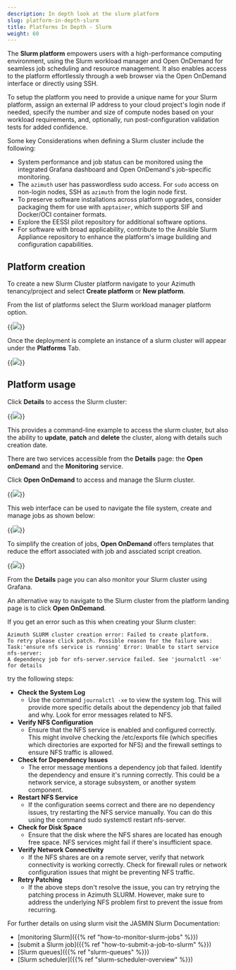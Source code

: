 ```yaml
---
description: In depth look at the slurm platform
slug: platform-in-depth-slurm
title: Platforms In Depth - Slurm
weight: 60
---
```


The **Slurm platform** empowers users with a high-performance computing environment, using the Slurm workload manager and Open OnDemand for seamless job scheduling and resource management. It also enables access to the platform effortlessly through a web browser via the Open OnDemand interface or directly using SSH.

To setup the platform you need to provide a unique name for your Slurm platform, assign an external IP address to your cloud project's login node if needed, specify the number and size of compute nodes based on your workload requirements, and, optionally, run post-configuration validation tests for added confidence.

Some key Considerations when defining a Slurm cluster include the following:

- System performance and job status can be monitored using the integrated Grafana dashboard and Open OnDemand's job-specific monitoring.
- The `azimuth` user has passwordless sudo access. For `sudo` access on non-login nodes, SSH as `azimuth` from the login node first.
- To preserve software installations across platform upgrades, consider packaging them for use with `apptainer`, which supports SIF and Docker/OCI container formats.
- Explore the EESSI pilot repository for additional software options.
- For software with broad applicability, contribute to the Ansible Slurm Appliance repository to enhance the platform's image building and configuration capabilities.

## Platform creation

To create a new Slurm Cluster platform navigate to your Azimuth tenancy/project and select **Create platform** or **New platform**.

From the list of platforms select the Slurm workload manager platform option.


{{<image src="img/docs/platform-in-depth-slurm/Azimuth-create-slurm-cluster-configuration-Page.png" caption="Create Slurm platform" wrapper="col-9 mx-auto text-center">}}

Once the deployment is complete an instance of a slurm cluster will appear under the **Platforms** Tab.

{{<image src="img/docs/platform-in-depth-slurm/Azimuth-slurm-cluster-Page.png" caption="Slurm cluster" wrapper="col-4 mx-auto text-center">}}

## Platform usage

Click **Details** to access the Slurm cluster:

{{<image src="img/docs/platform-in-depth-slurm/slurm-cluster-details.png" caption="Slurm cluster Details" wrapper="col-12 mx-auto text-center">}}

This provides a command-line example to access the slurm cluster, but also the ability to **update**, **patch** and **delete** the cluster, along with details such creation date.

There are two services accessible from the **Details** page: the **Open onDemand** and the **Monitoring** service.

Click **Open OnDemand** to access and manage the Slurm cluster.

{{<image src="img/docs/platform-in-depth-slurm/openonDemand.png" caption="Slurm open ondemand" wrapper="col-9 mx-auto text-center">}}

This web interface can be used to navigate the file system, create and manage jobs as shown below:

{{<image src="img/docs/platform-in-depth-slurm/managejobs.png" caption="Manage jobs" wrapper="col-9 mx-auto text-center">}}

To simplify the creation of jobs, **Open OnDemand** offers templates that reduce the effort associated with job and assciated script creation.

{{<image src="img/docs/platform-in-depth-slurm/jobcreation.png" caption="Create jobs" wrapper="col-12 mx-auto text-center">}}

From the **Details** page you can also monitor your Slurm cluster using Grafana.

An alternative way to navigate to the Slurm cluster from the platform landing page is to click **Open OnDemand**.

If you get an error such as this when creating your Slurm cluster:

```console
Azimuth SLURM cluster creation error: Failed to create platform.
To retry please click patch. Possible reason for the failure was:
Task:'ensure nfs service is running' Error: Unable to start service nfs-server:
A dependency job for nfs-server.service failed. See 'journalctl -xe' for details
```

try the following steps:

- **Check the System Log**
  - Use the command `journalctl -xe` to view the system log. This will provide more specific details about the dependency job that failed and why. Look for error messages related to NFS.
- **Verify NFS Configuration**
  - Ensure that the NFS service is enabled and configured correctly. This might involve checking the /etc/exports file (which specifies which directories are exported for NFS) and the firewall settings to ensure NFS traffic is allowed.
- **Check for Dependency Issues**
  - The error message mentions a dependency job that failed. Identify the dependency and ensure it's running correctly. This could be a network service, a storage subsystem, or another system component.
- **Restart NFS Service**
  - If the configuration seems correct and there are no dependency issues, try restarting the NFS service manually. You can do this using the command sudo systemctl restart nfs-server.
- **Check for Disk Space**
  - Ensure that the disk where the NFS shares are located has enough free space. NFS services might fail if there's insufficient space.
- **Verify Network Connectivity**
  - If the NFS shares are on a remote server, verify that network connectivity is working correctly. Check for firewall rules or network configuration issues that might be preventing NFS traffic.
- **Retry Patching**
  - If the above steps don't resolve the issue, you can try retrying the patching process in Azimuth SLURM. However, make sure to address the underlying NFS problem first to prevent the issue from recurring.

For further details on using slurm visit the JASMIN Slurm Documentation:

- [monitoring Slurm]({{% ref "how-to-monitor-slurm-jobs" %}})
- [submit a Slurm job]({{% ref "how-to-submit-a-job-to-slurm" %}})
- [Slurm queues]({{% ref "slurm-queues" %}})
- [Slurm scheduler]({{% ref "slurm-scheduler-overview" %}})
